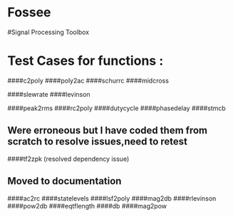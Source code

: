 # Fossee
#Signal Processing Toolbox
# Test Cases for functions :
####c2poly
####poly2ac
####schurrc
####midcross

####slewrate
####levinson


####peak2rms
####rc2poly
####dutycycle
####phasedelay
####stmcb
## Were erroneous but I have coded them from scratch to resolve issues,need to retest
####tf2zpk (resolved dependency issue)




## Moved to documentation
####ac2rc
####statelevels
####lsf2poly
####mag2db
####rlevinson
####pow2db
####eqtflength 
####db
####mag2pow
